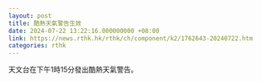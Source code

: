 ```yaml
---
layout: post
title: 酷熱天氣警告生效
date: 2024-07-22 13:22:16.000000000 +08:00
link: https://news.rthk.hk/rthk/ch/component/k2/1762643-20240722.htm
categories: rthk
---
```


天文台在下午1時15分發出酷熱天氣警告。
